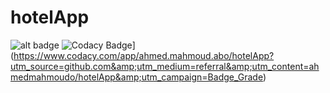 # hotelApp


![alt badge](https://travis-ci.org/ahmedmahmoudo/hotelApp.svg?branch=master) ![Codacy Badge](https://api.codacy.com/project/badge/Grade/e33ac651c5f04675bebd2b6444a384d2)](https://www.codacy.com/app/ahmed.mahmoud.abo/hotelApp?utm_source=github.com&amp;utm_medium=referral&amp;utm_content=ahmedmahmoudo/hotelApp&amp;utm_campaign=Badge_Grade)
